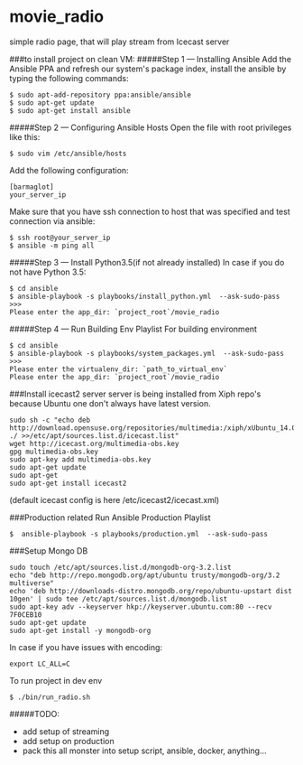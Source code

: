 # movie_radio
simple radio page, that will play stream from Icecast server

###to install project on clean VM:
#####Step 1 — Installing Ansible
Add the Ansible PPA and refresh our system's package index, install the ansible
by typing the following commands:

```
$ sudo apt-add-repository ppa:ansible/ansible
$ sudo apt-get update
$ sudo apt-get install ansible
```

#####Step 2 — Configuring Ansible Hosts
Open the file with root privileges like this:

```
$ sudo vim /etc/ansible/hosts
```

Add the following configuration:

```
[barmaglot]
your_server_ip
```

Make sure that you have ssh connection to host that was specified
and test connection via ansible:

```
$ ssh root@your_server_ip
$ ansible -m ping all
```

#####Step 3 — Install Python3.5(if not already installed)
In case if you do not have Python 3.5:

```
$ cd ansible
$ ansible-playbook -s playbooks/install_python.yml  --ask-sudo-pass
>>>
Please enter the app_dir: `project_root`/movie_radio
```

#####Step 4 — Run Building Env Playlist
For building environment

```
$ cd ansible
$ ansible-playbook -s playbooks/system_packages.yml  --ask-sudo-pass
>>>
Please enter the virtualenv_dir: `path_to_virtual_env`
Please enter the app_dir: `project_root`/movie_radio
```

###Install icecast2 server
server is being installed from Xiph repo's because Ubuntu one don't always have latest version.
```
sudo sh -c "echo deb http://download.opensuse.org/repositories/multimedia:/xiph/xUbuntu_14.04/ ./ >>/etc/apt/sources.list.d/icecast.list"
wget http://icecast.org/multimedia-obs.key
gpg multimedia-obs.key
sudo apt-key add multimedia-obs.key
sudo apt-get update
sudo apt-get
sudo apt-get install icecast2
```
(default icecast config is here /etc/icecast2/icecast.xml)


###Production related
Run Ansible Production Playlist

```
$  ansible-playbook -s playbooks/production.yml  --ask-sudo-pass
```

###Setup Mongo DB
```
sudo touch /etc/apt/sources.list.d/mongodb-org-3.2.list
echo "deb http://repo.mongodb.org/apt/ubuntu trusty/mongodb-org/3.2 multiverse"
echo 'deb http://downloads-distro.mongodb.org/repo/ubuntu-upstart dist 10gen' | sudo tee /etc/apt/sources.list.d/mongodb.list
sudo apt-key adv --keyserver hkp://keyserver.ubuntu.com:80 --recv 7F0CEB10
sudo apt-get update
sudo apt-get install -y mongodb-org
```
In case if you have issues with encoding:
```
export LC_ALL=C
```

To run project in dev env

```
$ ./bin/run_radio.sh
```

#####TODO:
 - add setup of streaming
 - add setup on production
 - pack this all monster into setup script, ansible, docker, anything...
